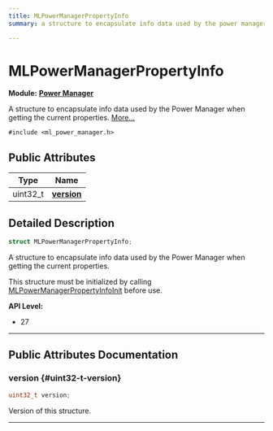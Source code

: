 ```yaml
---
title: MLPowerManagerPropertyInfo
summary: a structure to encapsulate info data used by the power manager when getting the current properties. 

---
```


# MLPowerManagerPropertyInfo

**Module:** **[Power Manager](/api-ref/api/Modules/group___power_manager/group___power_manager.md)**



A structure to encapsulate info data used by the Power Manager when getting the current properties.  [More...](#detailed-description)


`#include <ml_power_manager.h>`

## Public Attributes

| Type           | Name           |
| -------------- | -------------- |
| uint32_t | **[version](/api-ref/api/Modules/group___power_manager/struct_m_l_power_manager_property_info.md#uint32-t-version)**  |

## Detailed Description

```cpp
struct MLPowerManagerPropertyInfo;
```

A structure to encapsulate info data used by the Power Manager when getting the current properties. 

This structure must be initialized by calling [MLPowerManagerPropertyInfoInit](/api-ref/api/Modules/group___power_manager/group___power_manager.md#void-mlpowermanagerpropertyinfoinit) before use.




**API Level:**
  * 27




-----------
## Public Attributes Documentation

### version {#uint32-t-version}

```cpp
uint32_t version;
```


Version of this structure. 





-----------

